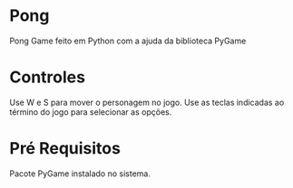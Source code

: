 # Pong
Pong Game feito em Python com a ajuda da biblioteca PyGame

# Controles
Use W e S para mover o personagem no jogo.
Use as teclas indicadas ao término do jogo para selecionar as opções.

# Pré Requisitos
Pacote PyGame instalado no sistema.
